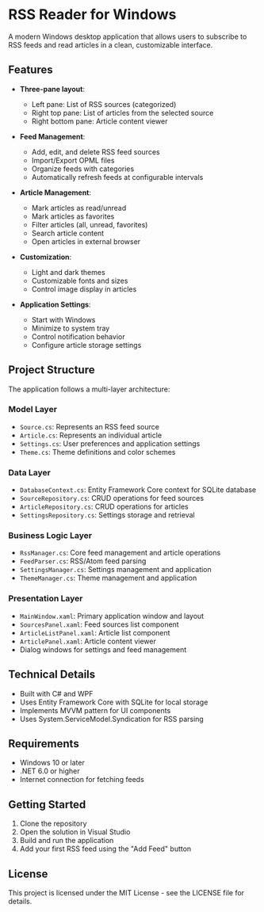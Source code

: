 # RSS Reader for Windows

A modern Windows desktop application that allows users to subscribe to RSS feeds and read articles in a clean, customizable interface.

## Features

- **Three-pane layout**:
  - Left pane: List of RSS sources (categorized)
  - Right top pane: List of articles from the selected source
  - Right bottom pane: Article content viewer

- **Feed Management**:
  - Add, edit, and delete RSS feed sources
  - Import/Export OPML files
  - Organize feeds with categories
  - Automatically refresh feeds at configurable intervals

- **Article Management**:
  - Mark articles as read/unread
  - Mark articles as favorites
  - Filter articles (all, unread, favorites)
  - Search article content
  - Open articles in external browser

- **Customization**:
  - Light and dark themes
  - Customizable fonts and sizes
  - Control image display in articles

- **Application Settings**:
  - Start with Windows
  - Minimize to system tray
  - Control notification behavior
  - Configure article storage settings

## Project Structure

The application follows a multi-layer architecture:

### Model Layer
- `Source.cs`: Represents an RSS feed source
- `Article.cs`: Represents an individual article
- `Settings.cs`: User preferences and application settings
- `Theme.cs`: Theme definitions and color schemes

### Data Layer
- `DatabaseContext.cs`: Entity Framework Core context for SQLite database
- `SourceRepository.cs`: CRUD operations for feed sources
- `ArticleRepository.cs`: CRUD operations for articles
- `SettingsRepository.cs`: Settings storage and retrieval

### Business Logic Layer
- `RssManager.cs`: Core feed management and article operations
- `FeedParser.cs`: RSS/Atom feed parsing
- `SettingsManager.cs`: Settings management and application
- `ThemeManager.cs`: Theme management and application

### Presentation Layer
- `MainWindow.xaml`: Primary application window and layout
- `SourcesPanel.xaml`: Feed sources list component
- `ArticleListPanel.xaml`: Article list component
- `ArticlePanel.xaml`: Article content viewer
- Dialog windows for settings and feed management

## Technical Details

- Built with C# and WPF
- Uses Entity Framework Core with SQLite for local storage
- Implements MVVM pattern for UI components
- Uses System.ServiceModel.Syndication for RSS parsing

## Requirements

- Windows 10 or later
- .NET 6.0 or higher
- Internet connection for fetching feeds

## Getting Started

1. Clone the repository
2. Open the solution in Visual Studio
3. Build and run the application
4. Add your first RSS feed using the "Add Feed" button

## License

This project is licensed under the MIT License - see the LICENSE file for details.